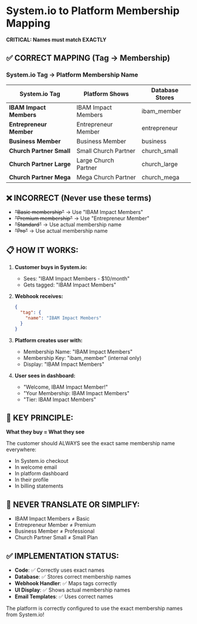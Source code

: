 # System.io to Platform Membership Mapping
**CRITICAL: Names must match EXACTLY**

## ✅ CORRECT MAPPING (Tag → Membership)

### System.io Tag → Platform Membership Name

| System.io Tag | Platform Shows | Database Stores |
|--------------|----------------|-----------------|
| **IBAM Impact Members** | IBAM Impact Members | ibam_member |
| **Entrepreneur Member** | Entrepreneur Member | entrepreneur |
| **Business Member** | Business Member | business |
| **Church Partner Small** | Small Church Partner | church_small |
| **Church Partner Large** | Large Church Partner | church_large |
| **Church Partner Mega** | Mega Church Partner | church_mega |

## ❌ INCORRECT (Never use these terms)
- ~~"Basic membership"~~ → Use "IBAM Impact Members"
- ~~"Premium membership"~~ → Use "Entrepreneur Member"
- ~~"Standard"~~ → Use actual membership name
- ~~"Pro"~~ → Use actual membership name

## 📋 HOW IT WORKS:

1. **Customer buys in System.io:**
   - Sees: "IBAM Impact Members - $10/month"
   - Gets tagged: "IBAM Impact Members"

2. **Webhook receives:**
   ```json
   {
     "tag": {
       "name": "IBAM Impact Members"
     }
   }
   ```

3. **Platform creates user with:**
   - Membership Name: "IBAM Impact Members"
   - Membership Key: "ibam_member" (internal only)
   - Display: "IBAM Impact Members"

4. **User sees in dashboard:**
   - "Welcome, IBAM Impact Member!"
   - "Your Membership: IBAM Impact Members"
   - "Tier: IBAM Impact Members"

## 🎯 KEY PRINCIPLE:
**What they buy = What they see**

The customer should ALWAYS see the exact same membership name everywhere:
- In System.io checkout
- In welcome email  
- In platform dashboard
- In their profile
- In billing statements

## 🚨 NEVER TRANSLATE OR SIMPLIFY:
- IBAM Impact Members ≠ Basic
- Entrepreneur Member ≠ Premium  
- Business Member ≠ Professional
- Church Partner Small ≠ Small Plan

## ✅ IMPLEMENTATION STATUS:
- **Code**: ✅ Correctly uses exact names
- **Database**: ✅ Stores correct membership names
- **Webhook Handler**: ✅ Maps tags correctly
- **UI Display**: ✅ Shows actual membership names
- **Email Templates**: ✅ Uses correct names

The platform is correctly configured to use the exact membership names from System.io!